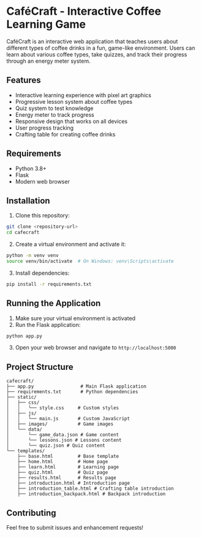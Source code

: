 # CaféCraft - Interactive Coffee Learning Game

CaféCraft is an interactive web application that teaches users about different types of coffee drinks in a fun, game-like environment. Users can learn about various coffee types, take quizzes, and track their progress through an energy meter system.

## Features

- Interactive learning experience with pixel art graphics
- Progressive lesson system about coffee types
- Quiz system to test knowledge
- Energy meter to track progress
- Responsive design that works on all devices
- User progress tracking
- Crafting table for creating coffee drinks

## Requirements

- Python 3.8+
- Flask
- Modern web browser

## Installation

1. Clone this repository:
```bash
git clone <repository-url>
cd cafecraft
```

2. Create a virtual environment and activate it:
```bash
python -m venv venv
source venv/bin/activate  # On Windows: venv\Scripts\activate
```

3. Install dependencies:
```bash
pip install -r requirements.txt
```

## Running the Application

1. Make sure your virtual environment is activated
2. Run the Flask application:
```bash
python app.py
```
3. Open your web browser and navigate to `http://localhost:5000`

## Project Structure

```
cafecraft/
├── app.py                 # Main Flask application
├── requirements.txt       # Python dependencies
├── static/
│   ├── css/
│   │   └── style.css     # Custom styles
│   ├── js/
│   │   └── main.js       # Custom JavaScript
│   ├── images/           # Game images
│   └── data/
│       └── game_data.json # Game content
│       └── lessons.json # Lessons content
│       └── quiz.json # Quiz content
└── templates/
    ├── base.html         # Base template
    ├── home.html         # Home page
    ├── learn.html        # Learning page
    ├── quiz.html         # Quiz page
    ├── results.html      # Results page
    ├── introduction.html # Introduction page
    ├── introduction_table.html # Crafting table introduction
    ├── introduction_backpack.html # Backpack introduction
```

## Contributing

Feel free to submit issues and enhancement requests!
